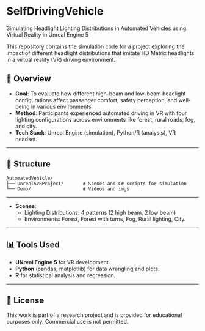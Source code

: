 # SelfDrivingVehicle
Simulating Headlight Lighting Distributions in Automated Vehicles using Virtual Reality in Unreal Engine 5

This repository contains the simulation code for a project exploring the 
impact of different headlight distributions that imitate HD Matrix headlights in a virtual reality (VR) driving environment.

## 📌 Overview

- **Goal**: To evaluate how different high-beam and low-beam headlight configurations affect passenger comfort, safety perception, and well-being in various environments.
- **Method**: Participants experienced automated driving in VR with four lighting configurations across environments like forest, rural roads, fog, and city.
- **Tech Stack**: Unreal Engine (simulation), Python/R (analysis), VR headset.

---

## 📁 Structure

```
AutomatedVehicle/
├── Unreal5VRProject/       # Scenes and C# scripts for simulation
└── Demo/                   # Videos and imgs
```

---

- **Scenes**:
  - Lighting Distributions: 4 patterns (2 high beam, 2 low beam)
  - Environments: Forest, Forest with turns, Fog, Rural lighting, City.

---

## 📊 Tools Used

- **UNreal Engine 5** for VR development.
- **Python** (pandas, matplotlib) for data wrangling and plots.
- **R** for statistical analysis and regression.

---

## 📄 License

This work is part of a research project and is provided for educational purposes only. Commercial use is not permitted.

